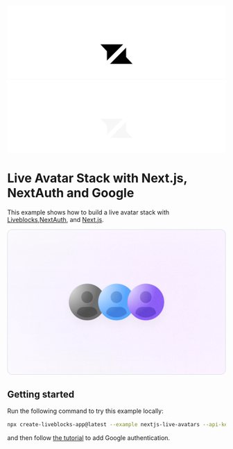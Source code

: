 <p align="center">
  <a href="https://liveblocks.io#gh-light-mode-only">
    <img src="https://raw.githubusercontent.com/liveblocks/liveblocks/main/.github/assets/header-light.svg" alt="Liveblocks" />
  </a>
  <a href="https://liveblocks.io#gh-dark-mode-only">
    <img src="https://raw.githubusercontent.com/liveblocks/liveblocks/main/.github/assets/header-dark.svg" alt="Liveblocks" />
  </a>
</p>

# Live Avatar Stack with Next.js, NextAuth and Google


This example shows how to build a live avatar stack with [Liveblocks](https://liveblocks.io),[NextAuth](https://next-auth.js.org/), and [Next.js](https://nextjs.org/).

<img src="https://raw.githubusercontent.com/liveblocks/liveblocks/main/.github/assets/examples/live-avatars.png" width="536" alt="Live Avatar Stack" />

## Getting started

Run the following command to try this example locally:

```bash
npx create-liveblocks-app@latest --example nextjs-live-avatars --api-key
```

and then follow [the tutorial](/blog/how-to-add-google-authentication-with-liveblocks-next-js-and-nextauth-js#Using-NextAuth-to-expose-the-session-object-across-the-app) to add Google authentication.




